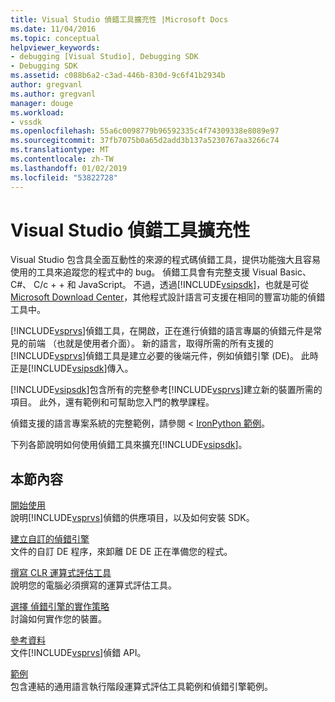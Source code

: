 ```yaml
---
title: Visual Studio 偵錯工具擴充性 |Microsoft Docs
ms.date: 11/04/2016
ms.topic: conceptual
helpviewer_keywords:
- debugging [Visual Studio], Debugging SDK
- Debugging SDK
ms.assetid: c088b6a2-c3ad-446b-830d-9c6f41b2934b
author: gregvanl
ms.author: gregvanl
manager: douge
ms.workload:
- vssdk
ms.openlocfilehash: 55a6c0098779b96592335c4f74309338e8089e97
ms.sourcegitcommit: 37fb7075b0a65d2add3b137a5230767aa3266c74
ms.translationtype: MT
ms.contentlocale: zh-TW
ms.lasthandoff: 01/02/2019
ms.locfileid: "53822728"
---
```

# <a name="visual-studio-debugger-extensibility"></a>Visual Studio 偵錯工具擴充性
Visual Studio 包含具全面互動性的來源的程式碼偵錯工具，提供功能強大且容易使用的工具來追蹤您的程式中的 bug。 偵錯工具會有完整支援 Visual Basic、 C#、 C/c + + 和 JavaScript。 不過，透過[!INCLUDE[vsipsdk](../../extensibility/includes/vsipsdk_md.md)]，也就是可從[Microsoft Download Center](http://go.microsoft.com/fwlink/?LinkId=214453)，其他程式設計語言可支援在相同的豐富功能的偵錯工具中。  
  
 [!INCLUDE[vsprvs](../../code-quality/includes/vsprvs_md.md)]偵錯工具，在開啟，正在進行偵錯的語言專屬的偵錯元件是常見的前端 （也就是使用者介面）。 新的語言，取得所需的所有支援的[!INCLUDE[vsprvs](../../code-quality/includes/vsprvs_md.md)]偵錯工具是建立必要的後端元件，例如偵錯引擎 (DE)。 此時正是[!INCLUDE[vsipsdk](../../extensibility/includes/vsipsdk_md.md)]傳入。  
  
 [!INCLUDE[vsipsdk](../../extensibility/includes/vsipsdk_md.md)]包含所有的完整參考[!INCLUDE[vsprvs](../../code-quality/includes/vsprvs_md.md)]建立新的裝置所需的項目。 此外，還有範例和可幫助您入門的教學課程。  
  
 偵錯支援的語言專案系統的完整範例，請參閱 < [IronPython 範例](https://www.microsoft.com/download/details.aspx?id=55984)。  
  
 下列各節說明如何使用偵錯工具來擴充[!INCLUDE[vsipsdk](../../extensibility/includes/vsipsdk_md.md)]。  
  
## <a name="in-this-section"></a>本節內容  
 [開始使用](../../extensibility/debugger/getting-started-with-debugger-extensibility.md)  
 說明[!INCLUDE[vsprvs](../../code-quality/includes/vsprvs_md.md)]偵錯的供應項目，以及如何安裝 SDK。  
  
 [建立自訂的偵錯引擎](../../extensibility/debugger/creating-a-custom-debug-engine.md)  
 文件的自訂 DE 程序，來卸離 DE DE 正在準備您的程式。  
  
 [撰寫 CLR 運算式評估工具](../../extensibility/debugger/writing-a-common-language-runtime-expression-evaluator.md)  
 說明您的電腦必須撰寫的運算式評估工具。  
  
 [選擇 偵錯引擎的實作策略](../../extensibility/debugger/choosing-a-debug-engine-implementation-strategy.md)  
 討論如何實作您的裝置。  
  
 [參考資料](../../extensibility/debugger/reference/reference-visual-studio-debugging-apis.md)  
 文件[!INCLUDE[vsprvs](../../code-quality/includes/vsprvs_md.md)]偵錯 API。  
  
 [範例](../../extensibility/debugger/visual-studio-debugging-samples.md)  
 包含連結的通用語言執行階段運算式評估工具範例和偵錯引擎範例。
